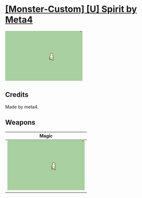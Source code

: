 # [\[Monster-Custom\] \[U\] Spirit by Meta4](./)
 

<img src="./6.%20Magic/Magic_000.png" alt="[Monster-Custom] [U] Spirit by Meta4 standing" />

## Credits

Made by meta4.

## Weapons
 

|Magic |
|  :---: |
| <img alt="Magic animation" src="./6.%20Magic/Magic.gif" /> |
